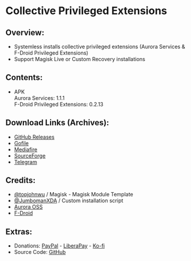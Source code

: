 # Collective Privileged Extensions

## Overview:
- Systemless installs collective privileged extensions (Aurora Services & F-Droid Privileged Extensions)
- Support Magisk Live or Custom Recovery installations

## Contents:
- APK   
Aurora Services: 1.1.1   
F-Droid Privileged Extensions: 0.2.13   

## Download Links (Archives):
- [GitHub Releases](https://kutt.it/odJakp)
- [Gofile](https://kutt.it/BOFSxe)
- [Mediafire](https://kutt.it/osqUNi)
- [SourceForge](https://kutt.it/RXhLdl)
- [Telegram](https://kutt.it/qwBNKY)

## Credits:
- [@topjohnwu](https://github.com/topjohnwu) / Magisk - Magisk Module Template
- [@JumbomanXDA](https://github.com/JumbomanXDA) / Custom installation script
- [Aurora OSS](https://gitlab.com/AuroraOSS/AuroraServices)
- [F-Droid](https://gitlab.com/fdroid/privileged-extension)

## Extras:
- Donations: [PayPal](https://paypal.me/gloeyisk) - [LiberaPay](https://liberapay.com/gloeyisk) - [Ko-fi](https://ko-fi.com/gloeyisk)
- Source Code: [GitHub](https://github.com/gloeyisk/microg/tree/ext)
